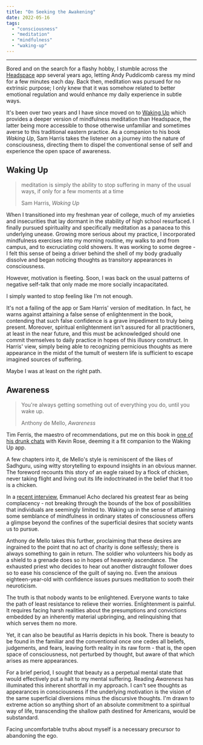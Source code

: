 ```yaml
---
title: "On Seeking the Awakening"
date: 2022-05-16
tags: 
  - "consciousness"
  - "meditation"
  - "mindfulness"
  - "waking-up"
---
```


* * *

Bored and on the search for a flashy hobby, I stumble across the [Headspace](https://www.headspace.com/) app several years ago, letting Andy Puddicomb caress my mind for a few minutes each day. Back then, meditation was pursued for no extrinsic purpose; I only knew that it was somehow related to better emotional regulation and would enhance my daily experience in subtle ways.

It's been over two years and I have since moved on to [Waking Up](https://wakingup.com/) which provides a deeper version of mindfulness meditation than Headspace, the latter being more accessible to those otherwise unfamiliar and sometimes averse to this traditional eastern practice. As a companion to his book _Waking Up_, Sam Harris takes the listener on a journey into the nature of consciousness, directing them to dispel the conventional sense of self and experience the open space of awareness.

## Waking Up

> meditation is simply the ability to stop suffering in many of the usual ways, if only for a few moments at a time
> 
> Sam Harris, _Waking Up_

When I transitioned into my freshman year of college, much of my anxieties and insecurities that lay dormant in the stability of high school resurfaced. I finally pursued spirituality and specifically meditation as a panacea to this underlying unease. Growing more serious about my practice, I incorporated mindfulness exercises into my morning routine, my walks to and from campus, and to excruciating cold showers. It was working to some degree - I felt this sense of being a driver behind the shell of my body gradually dissolve and began noticing thoughts as transitory appearances in consciousness.

However, motivation is fleeting. Soon, I was back on the usual patterns of negative self-talk that only made me more socially incapacitated.

I simply wanted to stop feeling like I'm not enough.

It's not a failing of the app or Sam Harris' version of meditation. In fact, he warns against attaining a false sense of enlightenment in the book, contending that such false confidence is a grave impediment to truly being present. Moreover, spiritual enlightenment isn't assured for all practitioners, at least in the near future, and this must be acknowledged should one commit themselves to daily practice in hopes of this illusory construct. In Harris' view, simply being able to recognizing pernicious thoughts as mere appearance in the midst of the tumult of western life is sufficient to escape imagined sources of suffering.

Maybe I was at least on the right path.

## Awareness

> You're always getting something out of everything you do, until you wake up.
> 
> Anthony de Mello, _Awareness_

Tim Ferris, the maestro of recommendations, put me on this book in [one of his drunk chats](https://tim.blog/2019/10/17/random-show-2019/) with Kevin Rose, deeming it a fit companion to the Waking Up app.

A few chapters into it, de Mello's style is reminiscent of the likes of Sadhguru, using witty storytelling to expound insights in an obvious manner. The foreword recounts this story of an eagle raised by a flock of chicken, never taking flight and living out its life indoctrinated in the belief that it too is a chicken.

In a [recent interview](https://lewishowes.com/podcast/emmanuel-acho-on-overcoming-the-fear-of-failure-living-a-life-without-limits/), Emmanuel Acho declared his greatest fear as being complacency - not breaking through the bounds of the box of possibilities that individuals are seemingly limited to. Waking up in the sense of attaining some semblance of mindfulness in ordinary states of consciousness offers a glimpse beyond the confines of the superficial desires that society wants us to pursue.

Anthony de Mello takes this further, proclaiming that these desires are ingrained to the point that no act of charity is done selflessly; there is always something to gain in return. The soldier who volunteers his body as a shield to a grenade does so in hopes of heavenly ascendance. The exhausted priest who decides to hear out another distraught follower does so to ease his conscience of the guilt of saying no. Even the anxious eighteen-year-old with confidence issues pursues meditation to sooth their neuroticism.

The truth is that nobody wants to be enlightened. Everyone wants to take the path of least resistance to relieve their worries. Enlightenment is painful. It requires facing harsh realities about the presumptions and convictions embedded by an inherently material upbringing, and relinquishing that which serves them no more.

Yet, it can also be beautiful as Harris depicts in his book. There is beauty to be found in the familiar and the conventional once one cedes all beliefs, judgements, and fears, leaving forth reality in its raw form - that is, the open space of consciousness, not perturbed by thought, but aware of that which arises as mere appearances.

For a brief period, I sought that beauty as a perpetual mental state that would effectively put a halt to my mental suffering. Reading _Awareness_ has illuminated this inherent shortfall in my approach. I can't see thoughts as appearances in consciousness if the underlying motivation is the vision of the same superficial diversions minus the discursive thoughts. I'm drawn to extreme action so anything short of an absolute commitment to a spiritual way of life, transcending the shallow path destined for Americans, would be substandard.

Facing uncomfortable truths about myself is a necessary precursor to abandoning the ego.
